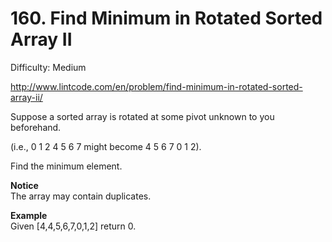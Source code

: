 # 160. Find Minimum in Rotated Sorted Array II

Difficulty: Medium

http://www.lintcode.com/en/problem/find-minimum-in-rotated-sorted-array-ii/

Suppose a sorted array is rotated at some pivot unknown to you beforehand.

(i.e., 0 1 2 4 5 6 7 might become 4 5 6 7 0 1 2).

Find the minimum element.

**Notice**  
The array may contain duplicates.

**Example**  
Given [4,4,5,6,7,0,1,2] return 0.
